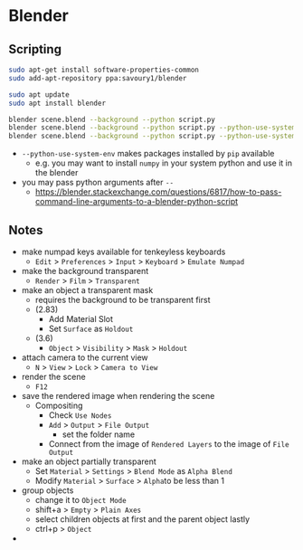 # Blender



## Scripting

```sh
sudo apt-get install software-properties-common
sudo add-apt-repository ppa:savoury1/blender

sudo apt update
sudo apt install blender

blender scene.blend --background --python script.py
blender scene.blend --background --python script.py --python-use-system-env
blender scene.blend --background --python script.py --python-use-system-env -- 1 2 3
```



- `--python-use-system-env` makes packages installed by `pip` available
  - e.g. you may want to install `numpy` in your system python and use it in the blender
- you may pass python arguments after `--`
  - https://blender.stackexchange.com/questions/6817/how-to-pass-command-line-arguments-to-a-blender-python-script



## Notes

- make numpad keys available for tenkeyless keyboards
  - `Edit` > `Preferences` > `Input` > `Keyboard` > `Emulate Numpad`
- make the background transparent
  - `Render` > `Film` > `Transparent`
- make an object a transparent mask
  - requires the background to be transparent first
  - (2.83)
    - Add Material Slot
    - Set `Surface` as `Holdout`
  - (3.6)
    - `Object` > `Visibility` > `Mask` > `Holdout`
- attach camera to the current view
  - `N` > `View` > `Lock` > `Camera to View `
- render the scene
  - `F12`
- save the rendered image when rendering the scene
  - Compositing
    - Check `Use Nodes`
    - `Add` > `Output` > `File Output`
      - set the folder name
    - Connect from the image of `Rendered Layers` to the image of `File Output`
- make an object partially transparent
  - Set `Material` > `Settings` > `Blend Mode` as `Alpha Blend`
  - Modify `Material` > `Surface` > `Alpha`to be less than 1
- group objects
  - change it to `Object Mode`
  - shift+a > `Empty` > `Plain Axes`
  - select children objects at first and the parent object lastly
  - ctrl+p > `Object`
- 
